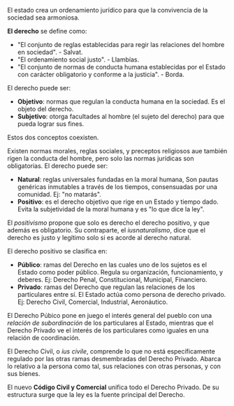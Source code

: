 El estado crea un ordenamiento jurídico para que la convivencia de la sociedad sea armoniosa.

**El derecho** se define como:

- "El conjunto de reglas establecidas para regir las relaciones del hombre en sociedad". - Salvat.
- "El ordenamiento social justo". - Llambías.
- "El conjunto de normas de conducta humana establecidas por el Estado con carácter obligatorio y conforme a la justicia". - Borda.

El derecho puede ser:

- **Objetivo**: normas que regulan la conducta humana en la sociedad. Es el objeto del derecho.
- **Subjetivo**: otorga facultades al hombre (el sujeto del derecho) para que pueda lograr sus fines.

Estos dos conceptos coexisten.

Existen normas morales, reglas sociales, y preceptos religiosos aue también rigen la conducta del hombre, pero solo las normas jurídicas son obligatorias. El derecho puede ser:

- **Natural**: reglas universales fundadas en la moral humana, Son pautas genéricas inmutables a través de los tiempos, consensuadas por una comunidad. Ej: "no matarás".
- **Positivo**: es el derecho objetivo que rige en un Estado y tiempo dado. Evita la subjetividad de la moral humana y es "lo que dice la ley".

El _positivismo_ propone que solo es derecho el derecho positivo, y que además es obligatorio. Su contraparte, el _iusnaturalismo_, dice que el derecho es justo y legítimo solo si es acorde al derecho natural.

El derecho positivo se clasifica en:

- **Público**: ramas del Derecho en las cuales uno de los sujetos es el Estado como poder público. Regula su organización, funcionamiento, y deberes. Ej: Derecho Penal, Constitucional, Municipal, Financiero.
- **Privado**: ramas del Derecho que regulan las relaciones de los particulares entre sí. El Estado actúa como persona de derecho privado. Ej: Derecho Civil, Comercial, Industrial, Aeronáutico.

El Derecho Púbico pone en juego el interés general del pueblo con una _relación de subordinación_ de los particulares al Estado, mientras que el Derecho Privado ve el interés de los particulares como iguales en una relación de coordinación.

El Derecho Civil, o _ius civile_, comprende lo que no está específicamente regulado por las otras ramas desmembradas del Derecho Privado. Abarca lo relativo a la persona como tal, sus relaciones con otras personas, y con sus bienes.

El nuevo **Código Civil y Comercial** unifica todo el Derecho Privado. De su estructura surge que la ley es la fuente principal del Derecho.
